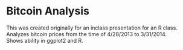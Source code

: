 # Bitcoin Analysis  
This was created originally for an inclass presentation for an R class.  
Analyzes bitcoin prices from the time of 4/28/2013 to 3/31/2014.  
Shows ability in ggplot2 and R.
